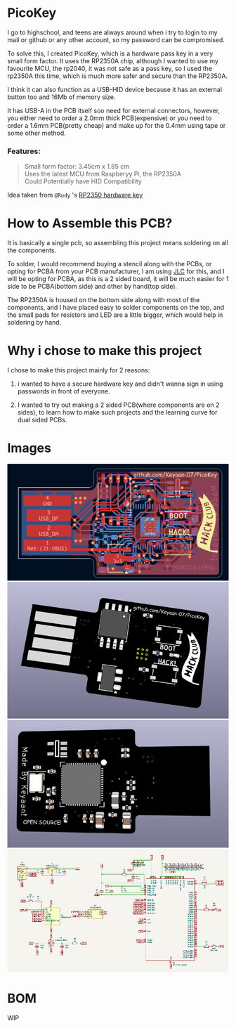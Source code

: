 # PicoKey 

I go to highschool, and teens are always around when i try to login to my mail or github or any other account, so my password can be compromised.  

To solve this, I created PicoKey, which is a hardware pass key in a very small form factor. It uses the RP2350A chip, although I wanted to use my favourite MCU, the rp2040, it was not safe as a pass key, so I used the rp2350A this time, which is much more safer and secure than the RP2350A.  

I think it can also function as a USB-HID device because it has an external button too and 16Mb of memory size.

It has USB-A in the PCB itself soo need for external connectors, however, you either need to order a 2.0mm thick PCB(expensive) or you need to order a 1.6mm PCB(pretty cheap) and make up for the 0.4mm using tape or some other method.  

### Features:
> Small form factor: 3.45cm x 1.85 cm  
> Uses the latest MCU from Raspberyy Pi, the RP2350A  
> Could Potentially have HID Compatibility  

Idea taken from ```@Rudy``` 's [RP2350 hardware key](https://github.com/Outdatedcandy92/PicoDucky)  

# How to Assemble this PCB?

It is basically a single pcb, so assembling this project means soldering on all the components.  

To solder, I would recommend buying a stencil along with the PCBs, or opting for PCBA from your PCB manufacturer, I am using [JLC](https://jlcpcb.com) for this, and I will be opting for PCBA, as this is a 2 sided board, it will be much easier for 1 side to be PCBA(bottom side) and other by hand(top side).  

The RP2350A is housed on the bottom side along with most of the components, and I have placed easy to solder components on the top, and the small pads for resistors and LED are a little bigger, which would help in soldering by hand.

# Why i chose to make this project
I chose to make this project mainly for 2 reasons:  

1. i wanted to have a secure hardware key and didn't wanna sign in using passwords in front of everyone.  

2. I wanted to try out making a 2 sided PCB(where components are on 2 sides), to learn how to make such projects and the learning curve for dual sided PCBs.  

# Images
![final pcb img](/images/8/pcb_final_3.png)  
![final cad 1](/images/8/3d_1_final_2.png)  
![final cad 2](/images/8/3d_2_final_2.png)  
![final sch img](/images/5/sch_final.png)  


# BOM
WIP